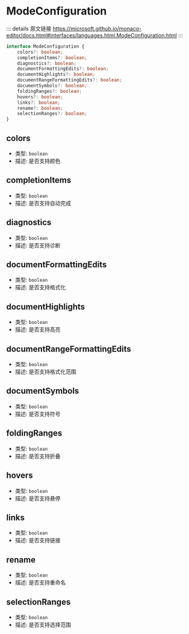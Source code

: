 # ModeConfiguration
        
::: details 原文链接
https://microsoft.github.io/monaco-editor/docs.html#interfaces/languages.html.ModeConfiguration.html
:::

```ts
interface ModeConfiguration {
    colors?: boolean;
    completionItems?: boolean;
    diagnostics?: boolean;
    documentFormattingEdits?: boolean;
    documentHighlights?: boolean;
    documentRangeFormattingEdits?: boolean;
    documentSymbols?: boolean;
    foldingRanges?: boolean;
    hovers?: boolean;
    links?: boolean;
    rename?: boolean;
    selectionRanges?: boolean;
}
```

## colors
- 类型: `boolean`
- 描述: 是否支持颜色
## completionItems
- 类型: `boolean`
- 描述: 是否支持自动完成
## diagnostics
- 类型: `boolean`
- 描述: 是否支持诊断
## documentFormattingEdits
- 类型: `boolean`
- 描述: 是否支持格式化
## documentHighlights
- 类型: `boolean`
- 描述: 是否支持高亮
## documentRangeFormattingEdits
- 类型: `boolean`
- 描述: 是否支持格式化范围
## documentSymbols
- 类型: `boolean`
- 描述: 是否支持符号
## foldingRanges
- 类型: `boolean`
- 描述: 是否支持折叠
## hovers
- 类型: `boolean`
- 描述: 是否支持悬停
## links
- 类型: `boolean`
- 描述: 是否支持链接
## rename
- 类型: `boolean`
- 描述: 是否支持重命名
## selectionRanges
- 类型: `boolean`
- 描述: 是否支持选择范围